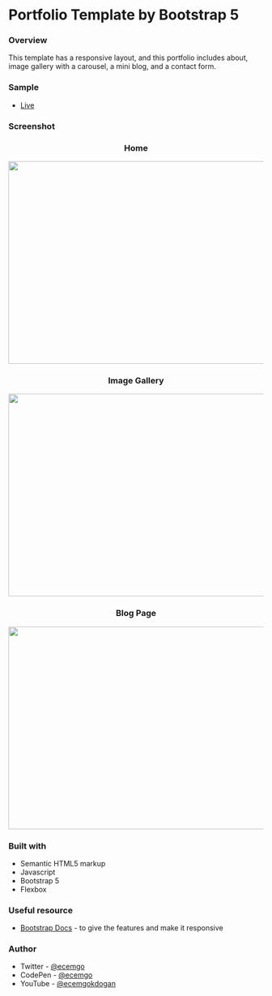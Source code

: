 # Portfolio Template by Bootstrap 5

### Overview

This template has a responsive layout, and this portfolio includes about, image gallery with a carousel, a mini blog, and a contact form.

### Sample

- [Live](https://b5-portfolio-template.netlify.app/)


### Screenshot

<div align="center">
<h3>Home</h3>
<img src="https://user-images.githubusercontent.com/13468728/222191374-8f74233f-465e-4a5a-975e-b92d1dce6a59.jpg" width="600" height="400" />
<h3>Image Gallery</h3>
<img src="https://user-images.githubusercontent.com/13468728/222191394-804b0946-324c-485f-87ae-b2cb9db97ae0.jpg" width="600" height="400" /> 
<h3>Blog Page</h3>
<img src="https://user-images.githubusercontent.com/13468728/222191411-74851f47-ae36-4a4c-8346-987a59c5a6d2.jpg" width="600" height="400" />
</div>


### Built with

- Semantic HTML5 markup
- Javascript
- Bootstrap 5
- Flexbox


### Useful resource

- [Bootstrap Docs](https://getbootstrap.com/docs/5.0/getting-started/introduction/) - to give the features and make it responsive


### Author

- Twitter - [@ecemgo](https://twitter.com/ecemgo)
- CodePen - [@ecemgo](https://codepen.io/ecemgo)
- YouTube - [@ecemgokdogan](https://www.youtube.com/channel/UCktkPv17cw27PaFGcnZa_aQ)

